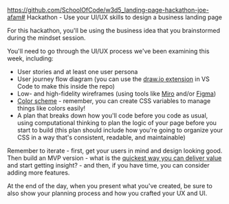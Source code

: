 https://github.com/SchoolOfCode/w3d5_landing-page-hackathon-joe-afam# Hackathon - Use your UI/UX skills to design a business landing page

For this hackathon, you'll be using the business idea that you brainstormed during the mindset session.

You'll need to go through the UI/UX process we've been examining this week, including:

- User stories and at least one user persona
- User journey flow diagram (you can use the [draw.io extension](https://marketplace.visualstudio.com/items?itemName=hediet.vscode-drawio) in VS Code to make this inside the repo)
- Low- and high-fidelity wireframes (using tools like [Miro](https://miro.com/app/) and/or [Figma](https://www.figma.com/))
- [Color scheme](https://coolors.co/) - remember, you can create CSS variables to manage things like colors easily!
- A plan that breaks down how you'll code before you code as usual, using computational thinking to plan the logic of your page before you start to build (this plan should include how you're going to organize your CSS in a way that's consistent, readable, and maintainable)

Remember to iterate - first, get your users in mind and design looking good. Then build an MVP version - what is the [quickest way you can deliver value](https://www.planview.com/resources/articles/lean-methodology/) and start getting insight? - and then, if you have time, you can consider adding more features.

At the end of the day, when you present what you've created, be sure to also show your planning process and how you crafted your UX and UI.
